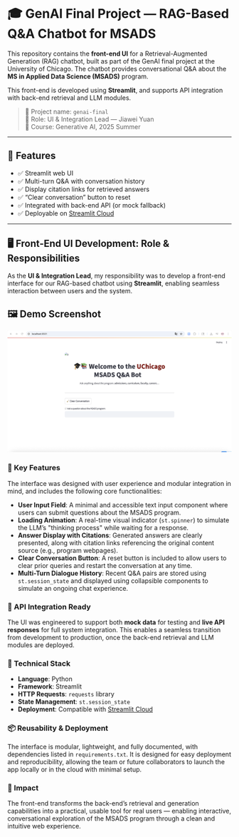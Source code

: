# 🎓 GenAI Final Project — RAG-Based Q&A Chatbot for MSADS

This repository contains the **front-end UI** for a Retrieval-Augmented Generation (RAG) chatbot, built as part of the GenAI final project at the University of Chicago. The chatbot provides conversational Q&A about the **MS in Applied Data Science (MSADS)** program.

This front-end is developed using **Streamlit**, and supports API integration with back-end retrieval and LLM modules.

> 📁 Project name: `genai-final`  
> 🧠 Role: UI & Integration Lead — Jiawei Yuan  
> 📅 Course: Generative AI, 2025 Summer

---

## 🚀 Features

- ✅ Streamlit web UI
- ✅ Multi-turn Q&A with conversation history
- ✅ Display citation links for retrieved answers
- ✅ “Clear conversation” button to reset
- ✅ Integrated with back-end API (or mock fallback)
- ✅ Deployable on [Streamlit Cloud](https://streamlit.io/cloud)

---



## 🖥️ Front-End UI Development: Role & Responsibilities

As the **UI & Integration Lead**, my responsibility was to develop a front-end interface for our RAG-based chatbot using **Streamlit**, enabling seamless interaction between users and the system.
## 🖼️ Demo Screenshot

![demo](assets/demo.png)
### 🔑 Key Features

The interface was designed with user experience and modular integration in mind, and includes the following core functionalities:

- **User Input Field**: A minimal and accessible text input component where users can submit questions about the MSADS program.
- **Loading Animation**: A real-time visual indicator (`st.spinner`) to simulate the LLM’s "thinking process" while waiting for a response.
- **Answer Display with Citations**: Generated answers are clearly presented, along with citation links referencing the original content source (e.g., program webpages).
- **Clear Conversation Button**: A reset button is included to allow users to clear prior queries and restart the conversation at any time.
- **Multi-Turn Dialogue History**: Recent Q&A pairs are stored using `st.session_state` and displayed using collapsible components to simulate an ongoing chat experience.

### 🔌 API Integration Ready

The UI was engineered to support both **mock data** for testing and **live API responses** for full system integration. This enables a seamless transition from development to production, once the back-end retrieval and LLM modules are deployed.

### 🧱 Technical Stack

- **Language**: Python  
- **Framework**: Streamlit  
- **HTTP Requests**: `requests` library  
- **State Management**: `st.session_state`  
- **Deployment**: Compatible with [Streamlit Cloud](https://streamlit.io/cloud)

### 📦 Reusability & Deployment

The interface is modular, lightweight, and fully documented, with dependencies listed in `requirements.txt`. It is designed for easy deployment and reproducibility, allowing the team or future collaborators to launch the app locally or in the cloud with minimal setup.

### 🎯 Impact

The front-end transforms the back-end’s retrieval and generation capabilities into a practical, usable tool for real users — enabling interactive, conversational exploration of the MSADS program through a clean and intuitive web experience.

